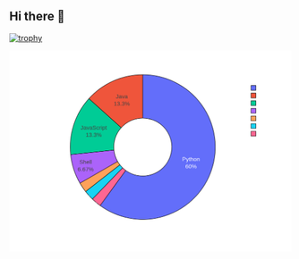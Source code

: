 ## Hi there 👋

[![trophy](https://github-profile-trophy.vercel.app/?username=N0tAScooby&theme=onedark)](https://github.com/ryo-ma/github-profile-trophy)

![Github Stats](github_stats.png "Stats")


